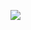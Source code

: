 ![]([https://example.com/openai_logo.png](https://github.com/asadali27232/PowerBI-CaseStudies-Projects/blob/main/Analyzing-Job-Market-Data/Images/0001.jpg)https://github.com/asadali27232/PowerBI-CaseStudies-Projects/blob/main/Analyzing-Job-Market-Data/Images/0001.jpg)
